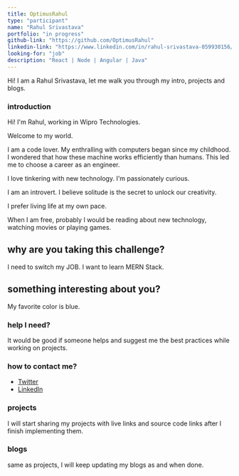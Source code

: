 ```yaml
---
title: OptimusRahul
type: "participant"
name: "Rahul Srivastava"
portfolio: "in progress"
github-link: "https://github.com/OptimusRahul"
linkedin-link: "https://www.linkedin.com/in/rahul-srivastava-059930156/"
looking-for: "job"
description: "React | Node | Angular | Java"
---
```


Hi! I am a Rahul Srivastava, let me walk you through my intro, projects and blogs.

### introduction

Hi! I'm Rahul, working in Wipro Technologies.

Welcome to my world.

I am a code lover. My enthralling with computers began since my childhood. I wondered that how these machine works efficiently than humans. This led me to choose a career as an engineer.

I love tinkering with new technology. I'm passionately curious.

I am an introvert. I believe solitude is the secret to unlock our creativity.

I prefer living life at my own pace.

When I am free, probably I would be reading about new technology, watching movies or playing games.

## why are you taking this challenge?

I need to switch my JOB.
I want to learn MERN Stack.

## something interesting about you?

My favorite color is blue.

### help I need?

It would be good if someone helps and suggest me the best practices while working on projects.

### how to contact me?

- [Twitter](https://twitter.com/__rahulsrivstv)
- [LinkedIn](https://www.linkedin.com/in/rahul-srivastava-059930156/)

### projects

I will start sharing my projects with live links and source code links after I finish implementing them.

### blogs

same as projects, I will keep updating my blogs as and when done.